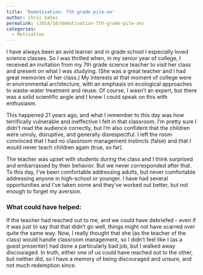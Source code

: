 ```yaml
---
title: 'Demotivation: 7th grade pile-on'
author: Chris Gates
permalink: /2014/10/demotivation-7th-grade-pile-on/
categories:
  - Motivation
---
```

I have always been an avid learner and in grade school I especially loved science classes. So I was thrilled when, in my senior year of college, I received an invitation from my 7th grade science teacher to visit her class and present on what I was studying. (She was a great teacher and I had great memories of her class.) My interests at that moment of college were in environmental architecture, with an emphasis on ecological approaches to waste-water treatment and reuse. Of course, I wasn’t an expert, but there was a solid scientific angle and I knew I could speak on this with enthusiasm.

This happened 21 years ago, and what I remember to this day was how terrifically vulnerable and ineffective I felt in that classroom. I’m pretty sure I didn’t read the audience correctly, but I’m also confident that the children were unruly, disruptive, and generally disrespectful. I left the room convinced that I had no classroom management instincts (false) and that I would never teach children again (true, so far).

The teacher was upset with students during the class and I think surprised and embarrassed by their behavior. But we never corresponded after that. To this day, I’ve been comfortable addressing adults, but never comfortable addressing anyone in high-school or younger. I have had several opportunities and I’ve taken some and they’ve worked out better, but not enough to forget my aversion.

### What could have helped:

If the teacher had reached out to me, and we could have debriefed – even if it was just to say that that didn’t go well, things might not have scarred over quite the same way. Now, I really thought that she (as the teacher of the class) would handle classroom management, so I didn’t feel like I (as a guest presenter) had done a particularly bad job, but I walked away discouraged. In truth, either one of us could have reached out to the other, but neither did, so I have a memory of being discouraged and unsure, and not much redemption since.

&nbsp;
